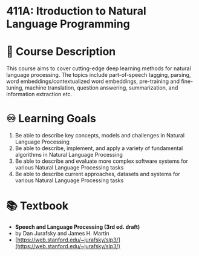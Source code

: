 # 411A: Itroduction to Natural Language Programming

# 📜 Course Description

This course aims to cover cutting-edge deep learning methods for natural language processing. The topics include part-of-speech tagging, parsing, word embeddings/contextualized word embeddings, pre-training and fine-tuning, machine translation, question answering, summarization, and information extraction etc.

# ♾️ Learning Goals

1. Be able to describe key concepts, models and challenges in Natural Language Processing
2. Be able to describe, implement, and apply a variety of fundamental algorithms in Natural Language Processing
3. Be able to describe and evaluate more complex software systems for various Natural Language Processing tasks
4. Be able to describe current approaches, datasets and systems for various Natural Language Processing tasks

# 📚 Textbook

- **Speech and Language Processing (3rd ed. draft)** 
- by Dan Jurafsky and James H. Martin
- [https://web.stanford.edu/~jurafsky/slp3/](https://web.stanford.edu/~jurafsky/slp3/)

